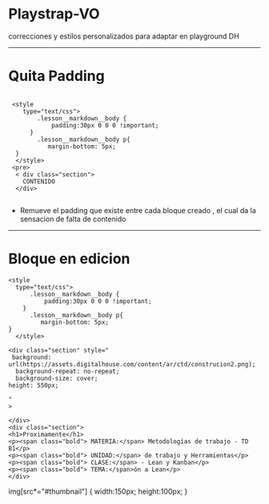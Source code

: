 # Playstrap-VO
correcciones y estilos personalizados para adaptar en playground DH

____

# Quita Padding


```

 <style 
    type="text/css">
        .lesson__markdown__body {
            padding:30px 0 0 0 !important;
      }
        .lesson__markdown__body p{
           margin-bottom: 5px;
  }
  </style>
 <pre>
  < div class="section">
    CONTENIDO
  </div>  


```
 
 - Remueve el padding que existe entre cada bloque creado , el cual da la sensacion de falta de contenido


_____

# Bloque en edicion

```
<style 
  type="text/css">
      .lesson__markdown__body {
          padding:30px 0 0 0 !important;
    }
      .lesson__markdown__body p{
         margin-bottom: 5px;
}
  </style>

<div class="section" style="
 background: url(https://assets.digitalhouse.com/content/ar/ctd/construcion2.png);
  background-repeat: no-repeat;
  background-size: cover;
height: 550px;

"
>

</div>
<div class="section">
<h1>Proximamente</h1>
<p><span class="bold"> MATERIA:</span> Metodologías de trabajo - TD B1</p>
<p><span class="bold"> UNIDAD:</span> de trabajo y Herramientas</p>
<p><span class="bold"> CLASE:</span> - Lean y Kanban</p>
<p><span class="bold"> TEMA:</span>ón a Lean</p>
</div>
```

img[src*="#thumbnail"] {
   width:150px;
   height:100px;
}
